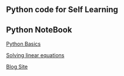 
## Python code for Self Learning 


## Python NoteBook


[Python Basics](https://nitendragautam.github.io/python_apps/notebooks/pythonBasics.html)


[Solving linear equations ](https://nitendragautam.github.io/python_apps/notebooks/solve-linear-equations-with-python.html)



[Blog Site](https://www.nitendratech.com)